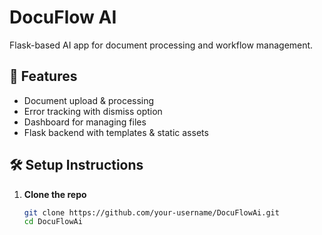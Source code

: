 # DocuFlow AI

Flask-based AI app for document processing and workflow management.

## 🚀 Features
- Document upload & processing
- Error tracking with dismiss option
- Dashboard for managing files
- Flask backend with templates & static assets

## 🛠️ Setup Instructions

1. **Clone the repo**
   ```bash
   git clone https://github.com/your-username/DocuFlowAi.git
   cd DocuFlowAi
